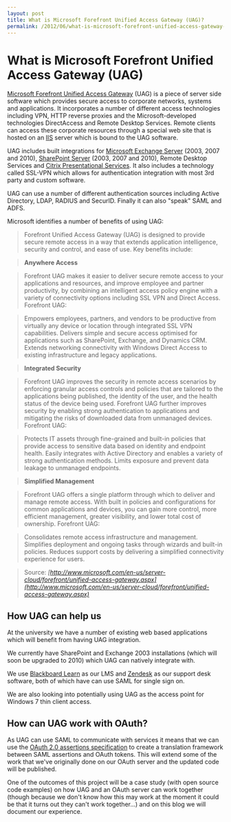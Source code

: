 ```yaml
---
layout: post
title: What is Microsoft Forefront Unified Access Gateway (UAG)?
permalink: /2012/06/what-is-microsoft-forefront-unified-access-gateway-uag/
---
```


# What is Microsoft Forefront Unified Access Gateway (UAG)

[Microsoft Forefront Unified Access Gateway](http://www.microsoft.com/en-us/server-cloud/forefront/unified-access-gateway.aspx) (UAG) is a piece of server side software which provides secure access to corporate networks, systems and applications. It incorporates a number of different access technologies including VPN, HTTP reverse proxies and the Microsoft-developed technologies DirectAccess and Remote Desktop Services. Remote clients can access these corporate resources through  a special web site that is hosted on an [IIS](http://www.iis.net/) server which is bound to the UAG software.

UAG includes built integrations for [Microsoft Exchange Server](http://www.microsoft.com/exchange/en-us/default.aspx) (2003, 2007 and 2010), [SharePoint Server](http://sharepoint.microsoft.com/en-au/Pages/default.aspx) (2003, 2007 and 2010), Remote Desktop Services and [Citrix Presentational Services](http://www.citrix.com/English/ps2/products/product.asp?contentID=186). It also includes a technology called SSL-VPN which allows for authentication integration with most 3rd party and custom software.

UAG can use a number of different authentication sources including Active Directory, LDAP, RADIUS and SecurID. Finally it can also "speak" SAML and ADFS.

Microsoft identifies a number of benefits of using UAG:

> Forefront Unified Access Gateway (UAG) is designed to provide secure remote access in a way that extends application intelligence, security and control, and ease of use. Key benefits include:

> __Anywhere Access__

> Forefront UAG makes it easier to deliver secure remote access to your applications and resources, and improve employee and partner productivity, by combining an intelligent access policy engine with a variety of connectivity options including SSL VPN and Direct Access.  Forefront UAG:

> Empowers employees, partners, and vendors to be productive from virtually any device or location through integrated SSL VPN capabilities.
Delivers simple and secure access optimised for applications such as SharePoint, Exchange, and Dynamics CRM.
Extends networking connectivity with Windows Direct Access to existing infrastructure and legacy applications.

> __Integrated Security__

> Forefront UAG improves the security in remote access scenarios by enforcing granular access controls and policies that are tailored to the applications being published, the identity of the user, and the health status of the device being used. Forefront UAG further improves security by enabling strong authentication to applications and mitigating the risks of downloaded data from unmanaged devices. Forefront UAG:

> Protects IT assets through fine-grained and built-in policies that provide access to sensitive data based on identity and endpoint health.
Easily integrates with Active Directory and enables a variety of strong authentication methods.
Limits exposure and prevent data leakage to unmanaged endpoints.

> __Simplified Management__

> Forefront UAG offers a single platform through which to deliver and manage remote access. With built in policies and configurations for common applications and devices, you can gain more control, more efficient management, greater visibility, and lower total cost of ownership. Forefront UAG:

> Consolidates remote access infrastructure and management.
Simplifies deployment and ongoing tasks through wizards and built-in policies.
Reduces support costs by delivering a simplified connectivity experience for users.

> Source: _[http://www.microsoft.com/en-us/server-cloud/forefront/unified-access-gateway.aspx](http://www.microsoft.com/en-us/server-cloud/forefront/unified-access-gateway.aspx)_

## How UAG can help us

At the university we have a number of existing web based applications which will benefit from having UAG integration.

We currently have SharePoint and Exchange 2003 installations  (which will soon be upgraded to 2010) which UAG can natively integrate with.

We use [Blackboard Learn](http://www.blackboard.com/platforms/learn/overview.aspx) as our LMS and [Zendesk](http://zendesk.com/) as our support desk software, both of which have can use SAML for single sign on.

We are also looking into potentially using UAG as the access point for Windows 7 thin client access.

## How can UAG work with OAuth?

As UAG can use SAML to communicate with services it means that we can use the [OAuth 2.0 assertions specification](http://tools.ietf.org/wg/oauth/draft-ietf-oauth-assertions/) to create a translation framework between SAML assertions and OAuth tokens. This will extend some of the work that we've originally done on our OAuth server and the updated code will be published.

One of the outcomes of this project will be a case study (with open source code examples) on how UAG and an OAuth server can work together (though because we don't know how this may work at the moment it could be that it turns out they can't work together...) and on this blog we will document our experience.